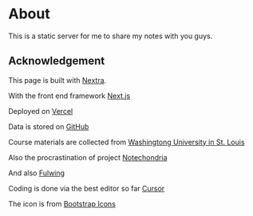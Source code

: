 # About

This is a static server for me to share my notes with you guys.

## Acknowledgement

This page is built with [Nextra](https://nextra.site/).

With the front end framework [Next.js](https://nextjs.org/)

Deployed on [Vercel](https://vercel.com/)

Data is stored on [GitHub](https://github.com/)

Course materials are collected from [Washingtong University in St. Louis](https://wustl.edu/)

Also the procrastination of project [Notechondria](https://github.com/Trance-0/Notechondria)

And also [Fulwing](https://github.com/Fulwing/WashUdoc)

Coding is done via the best editor so far [Cursor](https://www.cursor.com/)

The icon is from [Bootstrap Icons](https://icons.getbootstrap.com/)